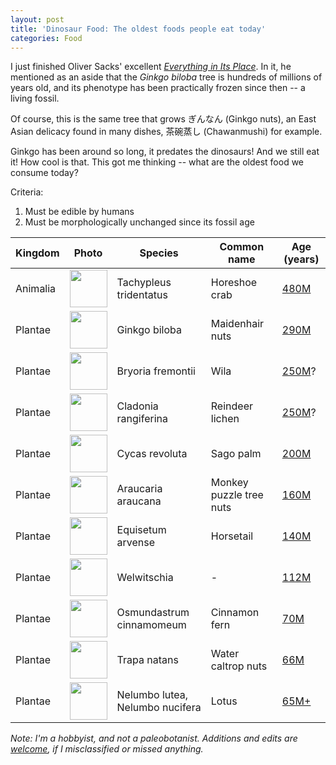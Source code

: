 ```yaml
---
layout: post
title: 'Dinosaur Food: The oldest foods people eat today'
categories: Food
---
```


I just finished Oliver Sacks' excellent _[Everything in Its Place](https://www.penguinrandomhouse.com/books/538576/everything-in-its-place-by-oliver-sacks/)_. In it, he mentioned as an aside that the _Ginkgo biloba_ tree is hundreds of millions of years old, and its phenotype has been practically frozen since then -- a living fossil.

Of course, this is the same tree that grows ぎんなん (Ginkgo nuts), an East Asian delicacy found in many dishes, 茶碗蒸し (Chawanmushi) for example.

Ginkgo has been around so long, it predates the dinosaurs! And we still eat it! How cool is that. This got me thinking -- what are the oldest food we consume today?

Criteria:

1. Must be edible by humans
2. Must be morphologically unchanged since its fossil age

| Kingdom | Photo | Species | Common name | Age (years)
|---|----|--|----|--|
| Animalia| <img src="https://upload.wikimedia.org/wikipedia/commons/1/1b/Limulus_polyphemus_horseshue_crab_on_coast.jpg" width=60 /> | Tachypleus tridentatus | Horeshoe crab | [480M](https://www.frontiersin.org/articles/10.3389/feart.2020.00098/full)
| Plantae | <img src="https://upload.wikimedia.org/wikipedia/commons/thumb/7/78/GinkgoLeaves.jpg/1280px-GinkgoLeaves.jpg" width=60 /> | Ginkgo biloba | Maidenhair nuts | [290M](https://www.sciencedirect.com/science/article/abs/pii/S1871174X0900002X?via%3Dihub)
| Plantae | <img src="https://upload.wikimedia.org/wikipedia/commons/e/e1/WilaBig.jpg" width=60 /> | Bryoria fremontii | Wila | [250M](https://en.wikipedia.org/wiki/Moss#Geological_history)?
| Plantae | <img src="https://upload.wikimedia.org/wikipedia/commons/2/29/Cladonia_portentosa_top.JPG" width=60 /> | Cladonia rangiferina | Reindeer lichen | [250M](https://en.wikipedia.org/wiki/Moss#Geological_history)?
| Plantae | <img src="https://upload.wikimedia.org/wikipedia/commons/3/3b/Cycas_inflorescence.jpg" width=60 /> | Cycas revoluta | Sago palm | [200M](http://www1.biologie.uni-hamburg.de/b-online/library/cycads/fossilspast.htm)
| Plantae | <img src="https://upload.wikimedia.org/wikipedia/commons/thumb/1/1b/Zweig_der_Andentannne.JPG/2560px-Zweig_der_Andentannne.JPG" width=60 /> | Araucaria araucana | Monkey puzzle tree nuts | [160M](https://www.pacificu.edu/about/campuses-locations/forest-grove-campus/guide-trees/monkeypuzzle)
| Plantae | <img src="https://upload.wikimedia.org/wikipedia/commons/thumb/2/23/Equisetum_arvense_foliage.jpg/2560px-Equisetum_arvense_foliage.jpg" width=60 /> | Equisetum arvense | Horsetail | [140M](https://en.wikipedia.org/wiki/Equisetum#Evolutionary_history)
| Plantae | <img src="https://upload.wikimedia.org/wikipedia/commons/thumb/e/ec/Welwitschia_mirabilis_%28female%29.jpg/2560px-Welwitschia_mirabilis_%28female%29.jpg" width=60 /> | Welwitschia | - | [112M](https://pubmed.ncbi.nlm.nih.gov/33504814/)
| Plantae | <img src="https://upload.wikimedia.org/wikipedia/commons/2/26/Cinnamon_fern.jpg" width=60 /> | Osmundastrum cinnamomeum | Cinnamon fern | [70M](https://www.journals.uchicago.edu/doi/10.1086/314134)
| Plantae | <img src="https://upload.wikimedia.org/wikipedia/commons/f/f3/Water-caltrops.jpg" width=60 /> | Trapa natans | Water caltrop nuts | [66M](https://en.wikipedia.org/wiki/Water_caltrop#Fossil_record)
| Plantae | <img src="https://upload.wikimedia.org/wikipedia/commons/d/d9/Nelumbo_lutea_blossom.jpeg" width=60 /> | Nelumbo lutea, Nelumbo nucifera | Lotus | [65M+](https://ebrary.net/27989/environment/lotus)

*Note: I'm a hobbyist, and not a paleobotanist. Additions and edits are [welcome](https://github.com/bcherny/bcherny.github.io/edit/main/_posts/2022-01-17-Dinosaur-food.md), if I misclassified or missed anything.*
